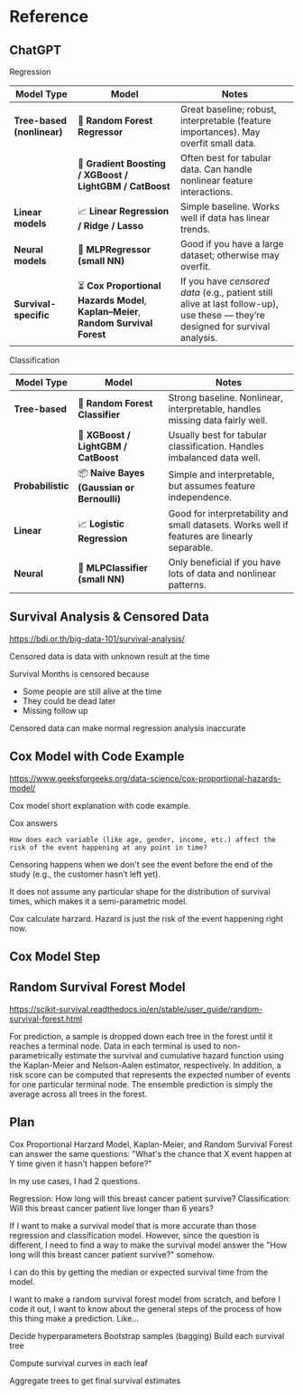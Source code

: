 # Reference

<!-- You can ask KP since he's doing model for churning which probably has censored data -->

## ChatGPT

Regression

| Model Type                 | Model                                                                              | Notes                                                                                                                          |
| -------------------------- | ---------------------------------------------------------------------------------- | ------------------------------------------------------------------------------------------------------------------------------ |
| **Tree-based (nonlinear)** | 🌳 **Random Forest Regressor**                                                     | Great baseline; robust, interpretable (feature importances). May overfit small data.                                           |
|                            | 🌲 **Gradient Boosting / XGBoost / LightGBM / CatBoost**                           | Often best for tabular data. Can handle nonlinear feature interactions.                                                        |
| **Linear models**          | 📈 **Linear Regression / Ridge / Lasso**                                           | Simple baseline. Works well if data has linear trends.                                                                         |
| **Neural models**          | 🧠 **MLPRegressor (small NN)**                                                     | Good if you have a large dataset; otherwise may overfit.                                                                       |
| **Survival-specific**      | ⏳ **Cox Proportional Hazards Model**, **Kaplan–Meier**, **Random Survival Forest** | If you have *censored data* (e.g., patient still alive at last follow-up), use these — they’re designed for survival analysis. |

Classification

| Model Type        | Model                                      | Notes                                                                                        |
| ----------------- | ------------------------------------------ | -------------------------------------------------------------------------------------------- |
| **Tree-based**    | 🌳 **Random Forest Classifier**            | Strong baseline. Nonlinear, interpretable, handles missing data fairly well.                 |
|                   | 🚀 **XGBoost / LightGBM / CatBoost**       | Usually best for tabular classification. Handles imbalanced data well.                       |
| **Probabilistic** | 📦 **Naive Bayes (Gaussian or Bernoulli)** | Simple and interpretable, but assumes feature independence.                                  |
| **Linear**        | 📈 **Logistic Regression**                 | Good for interpretability and small datasets. Works well if features are linearly separable. |
| **Neural**        | 🧠 **MLPClassifier (small NN)**            | Only beneficial if you have lots of data and nonlinear patterns.                             |


## Survival Analysis & Censored Data
https://bdi.or.th/big-data-101/survival-analysis/

Censored data is data with unknown result at the time

Survival Months is censored because
- Some people are still alive at the time
- They could be dead later
- Missing follow up

Censored data can make normal regression analysis inaccurate

## Cox Model with Code Example
https://www.geeksforgeeks.org/data-science/cox-proportional-hazards-model/

Cox model short explanation with code example.

Cox answers
```
How does each variable (like age, gender, income, etc.) affect the risk of the event happening at any point in time?
```

Censoring happens when we don't see the event before the end of the study (e.g., the customer hasn’t left yet).

It does not assume any particular shape for the distribution of survival times, which makes it a semi-parametric model.

Cox calculate harzard.
Hazard is just the risk of the event happening right now.

## Cox Model Step

## Random Survival Forest Model
https://scikit-survival.readthedocs.io/en/stable/user_guide/random-survival-forest.html

For prediction, a sample is dropped down each tree in the forest until it reaches a terminal node. 
Data in each terminal is used to non-parametrically estimate the survival and cumulative hazard function 
using the Kaplan-Meier and Nelson-Aalen estimator, respectively. 
In addition, a risk score can be computed 
that represents the expected number of events for one particular terminal node. 
The ensemble prediction is simply the average across all trees in the forest.

## Plan

Cox Proportional Harzard Model, Kaplan-Meier, and Random Survival Forest can answer the same questions: "What's the chance that X event happen at Y time given it hasn't happen before?"

In my use cases, I had 2 questions.

Regression: How long will this breast cancer patient survive?
Classification: Will this breast cancer patient live longer than 6 years?

If I want to make a survival model that is more accurate than those regression and classification model. However, since the question is different, I need to find a way to make the survival model answer the "How long will this breast cancer patient survive?" somehow.

I can do this by getting the median or expected survival time from the model.

I want to make a random survival forest model from scratch, and before I code it out, I want to know about the general steps of the process of how this thing make a prediction. Like...

Decide hyperparameters
Bootstrap samples (bagging)
Build each survival tree

Compute survival curves in each leaf

Aggregate trees to get final survival estimates